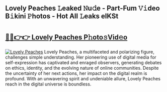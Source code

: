 ## Lovely Peaches 𝙻eaked 𝙽u𝚍e - Part-Fum 𝚅𝚒deo B𝚒kini 𝙿hotos - Hot All 𝙻eaks elKSt

# <h2><a href="http://ld1edfz.urlbe.top/?page=Lovely+Peaches">🔗🔗👉👉 Lovely Peaches P𝚑oto𝚜Vid𝚎o</a></h2>

[![Lovely Peaches](https://i.imgur.com/eBuTRDB.gif)](http://ld1edfz.urlbe.top/?page=Lovely+Peaches)
Lovely Peaches, a multifaceted and polarizing figure, challenges simple understanding. Her pioneering use of digital media for self-expression has captivated and enraged observers, generating debates on ethics, identity, and the evolving nature of online communities. Despite the uncertainty of her next actions, her impact on the digital realm is profound. With an unwavering spirit and undeniable allure, Lovely Peaches reach in the digital universe is boundless.
